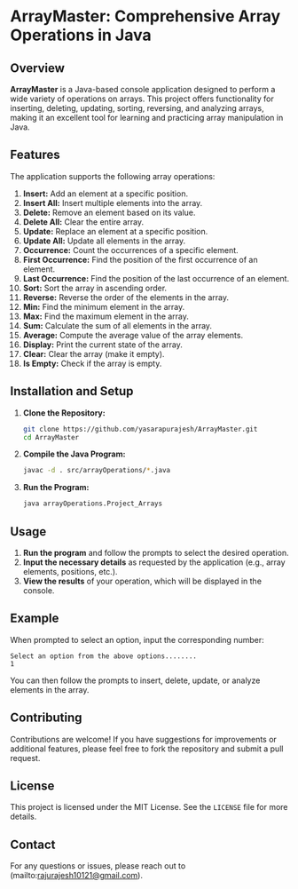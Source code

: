 
# ArrayMaster: Comprehensive Array Operations in Java

## Overview

**ArrayMaster** is a Java-based console application designed to perform a wide variety of operations on arrays. This project offers functionality for inserting, deleting, updating, sorting, reversing, and analyzing arrays, making it an excellent tool for learning and practicing array manipulation in Java.

## Features

The application supports the following array operations:

1. **Insert:** Add an element at a specific position.
2. **Insert All:** Insert multiple elements into the array.
3. **Delete:** Remove an element based on its value.
4. **Delete All:** Clear the entire array.
5. **Update:** Replace an element at a specific position.
6. **Update All:** Update all elements in the array.
7. **Occurrence:** Count the occurrences of a specific element.
8. **First Occurrence:** Find the position of the first occurrence of an element.
9. **Last Occurrence:** Find the position of the last occurrence of an element.
10. **Sort:** Sort the array in ascending order.
11. **Reverse:** Reverse the order of the elements in the array.
12. **Min:** Find the minimum element in the array.
13. **Max:** Find the maximum element in the array.
14. **Sum:** Calculate the sum of all elements in the array.
15. **Average:** Compute the average value of the array elements.
16. **Display:** Print the current state of the array.
17. **Clear:** Clear the array (make it empty).
18. **Is Empty:** Check if the array is empty.

## Installation and Setup

1. **Clone the Repository:**
   ```bash
   git clone https://github.com/yasarapurajesh/ArrayMaster.git
   cd ArrayMaster
   ```

2. **Compile the Java Program:**
   ```bash
   javac -d . src/arrayOperations/*.java
   ```

3. **Run the Program:**
   ```bash
   java arrayOperations.Project_Arrays
   ```

## Usage

1. **Run the program** and follow the prompts to select the desired operation.
2. **Input the necessary details** as requested by the application (e.g., array elements, positions, etc.).
3. **View the results** of your operation, which will be displayed in the console.

## Example

When prompted to select an option, input the corresponding number:

```
Select an option from the above options........
1
```

You can then follow the prompts to insert, delete, update, or analyze elements in the array.

## Contributing

Contributions are welcome! If you have suggestions for improvements or additional features, please feel free to fork the repository and submit a pull request.

## License

This project is licensed under the MIT License. See the `LICENSE` file for more details.

## Contact

For any questions or issues, please reach out to (mailto:rajurajesh10121@gmail.com).

